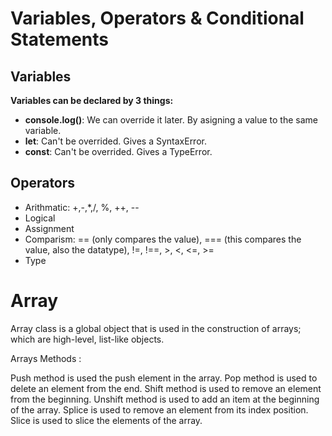 # Variables, Operators & Conditional Statements

## Variables

**Variables can be declared by 3 things:**<br>
+ **console.log()**: We can override it later. By asigning a value to the same variable.
+ **let**: Can't be overrided. Gives a SyntaxError.
+ **const**: Can't be overrided. Gives a TypeError.

## Operators

* Arithmatic: +,-,*,/, %, ++, --
* Logical
* Assignment
* Comparism: == (only compares the value), === (this compares the value, also the datatype), !=, !==, >, <, <=, >=
* Type


# Array 

Array class is a global object that is used in the construction of arrays; which are high-level, list-like objects.

 Arrays Methods : 

Push method is used the push element in the array.
Pop method is used to delete an element from the end.
Shift method is used to remove an element from the beginning.
Unshift method is used to add an item at the beginning of the array.
Splice is used to remove an element from its index position.
Slice is used to slice the elements of the array.
